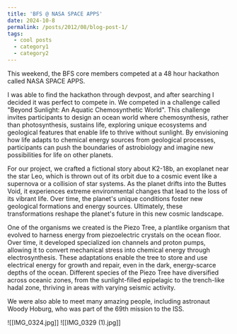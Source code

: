 ```yaml
---
title: 'BFS @ NASA SPACE APPS'
date: 2024-10-8
permalink: /posts/2012/08/blog-post-1/
tags:
  - cool posts
  - category1
  - category2
---
```


This weekend, the BFS core members competed at a 48 hour hackathon called NASA SPACE APPS.


I was able to find the hackathon through devpost, and after searching I decided it was perfect to compete in. We competed in a challenge called "Beyond Sunlight: An Aquatic Chemosynthetic World". This challenge invites participants to design an ocean world where chemosynthesis, rather than photosynthesis, sustains life, exploring unique ecosystems and geological features that enable life to thrive without sunlight. By envisioning how life adapts to chemical energy sources from geological processes, participants can push the boundaries of astrobiology and imagine new possibilities for life on other planets.


For our project, we crafted a fictional story about K2-18b, an exoplanet near the star Leo, which is thrown out of its orbit due to a cosmic event like a supernova or a collision of star systems. As the planet drifts into the Buttes Void, it experiences extreme environmental changes that lead to the loss of its vibrant life. Over time, the planet's unique conditions foster new geological formations and energy sources. Ultimately, these transformations reshape the planet's future in this new cosmic landscape.


One of the organisms we created is the Piezo Tree, a plantlike organism that evolved to harness energy from piezoelectric crystals on the ocean floor. Over time, it developed specialized ion channels and proton pumps, allowing it to convert mechanical stress into chemical energy through electrosynthesis. These adaptations enable the tree to store and use electrical energy for growth and repair, even in the dark, energy-scarce depths of the ocean. Different species of the Piezo Tree have diversified across oceanic zones, from the sunlight-filled epipelagic to the trench-like hadal zone, thriving in areas with varying seismic activity.


We were also able to meet many amazing people, including astronaut Woody Hoburg, who was part of the 69th mission to the ISS.


![[IMG_0324.jpg]]
![[IMG_0329 (1).jpg]]

